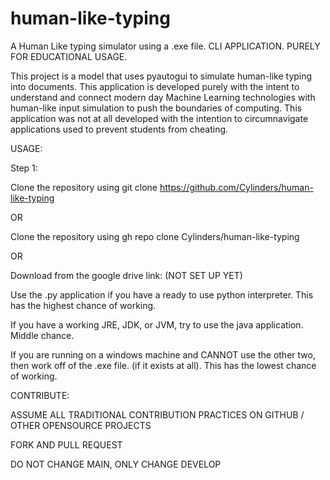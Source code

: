 # human-like-typing
A Human Like typing simulator using a .exe file. CLI APPLICATION. PURELY FOR EDUCATIONAL USAGE. 


This project is a model that uses pyautogui to simulate human-like typing into documents. This application is developed purely with the intent to understand and connect modern day Machine Learning technologies with human-like input simulation to push the boundaries of computing. This application was not at all developed with the intention to circumnavigate applications used to prevent students from cheating. 


USAGE: 

Step 1: 

Clone the repository using git clone https://github.com/Cylinders/human-like-typing 

OR 

Clone the repository using gh repo clone Cylinders/human-like-typing 

OR 

Download from the google drive link: (NOT SET UP YET) 


Use the .py application if you have a ready to use python interpreter. This has the highest chance of working. 

If you have a working JRE, JDK, or JVM, try to use the java application. Middle chance. 

If you are running on a windows machine and CANNOT use the other two, then work off of the .exe file. (if it exists at all). This has the lowest chance of working. 



CONTRIBUTE: 

ASSUME ALL TRADITIONAL CONTRIBUTION PRACTICES ON GITHUB / OTHER OPENSOURCE PROJECTS 

FORK AND PULL REQUEST 

DO NOT CHANGE MAIN, ONLY CHANGE DEVELOP
